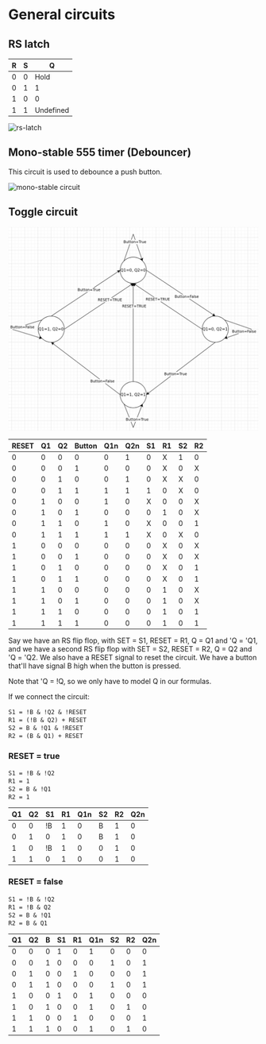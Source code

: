 # General circuits

## RS latch

| R | S | Q
|-- |-- |--
| 0 | 0 | Hold
| 0 | 1 | 1
| 1 | 0 | 0
| 1 | 1 | Undefined

![rs-latch](resources/rs.svg "rs Latch")

## Mono-stable 555 timer (Debouncer)

This circuit is used to debounce a push button.

![mono-stable circuit](resources/mono-stable-555-debouncer.svg "mono-stable-multivibrator Circuit")


## Toggle circuit

![toggle](resources/toggle.PNG "toggle")

| RESET | Q1 | Q2 | Button | Q1n | Q2n | S1 | R1 | S2 | R2
|--     |--  |--  |--      |--   |--   |--  |--  |--  |--
| 0     | 0  | 0  | 0      | 0   | 1   | 0  | X  | 1  | 0
| 0     | 0  | 0  | 1      | 0   | 0   | 0  | X  | 0  | X
| 0     | 0  | 1  | 0      | 0   | 1   | 0  | X  | X  | 0
| 0     | 0  | 1  | 1      | 1   | 1   | 1  | 0  | X  | 0
| 0     | 1  | 0  | 0      | 1   | 0   | X  | 0  | 0  | X
| 0     | 1  | 0  | 1      | 0   | 0   | 0  | 1  | 0  | X
| 0     | 1  | 1  | 0      | 1   | 0   | X  | 0  | 0  | 1
| 0     | 1  | 1  | 1      | 1   | 1   | X  | 0  | X  | 0
| 1     | 0  | 0  | 0      | 0   | 0   | 0  | X  | 0  | X
| 1     | 0  | 0  | 1      | 0   | 0   | 0  | X  | 0  | X
| 1     | 0  | 1  | 0      | 0   | 0   | 0  | X  | 0  | 1
| 1     | 0  | 1  | 1      | 0   | 0   | 0  | X  | 0  | 1
| 1     | 1  | 0  | 0      | 0   | 0   | 0  | 1  | 0  | X
| 1     | 1  | 0  | 1      | 0   | 0   | 0  | 1  | 0  | X
| 1     | 1  | 1  | 0      | 0   | 0   | 0  | 1  | 0  | 1
| 1     | 1  | 1  | 1      | 0   | 0   | 0  | 1  | 0  | 1

Say we have an RS flip flop, with SET = S1, RESET = R1, Q = Q1 and 'Q = 'Q1, and we have a second RS flip flop with  SET = S2, RESET = R2, Q = Q2 and 'Q = 'Q2. We also have a RESET signal to reset the circuit. We have a button that'll have signal B high when the button is pressed.

Note that 'Q = !Q, so we only have to model Q in our formulas.

If we connect the circuit:
```
S1 = !B & !Q2 & !RESET
R1 = (!B & Q2) + RESET
S2 = B & !Q1 & !RESET
R2 = (B & Q1) + RESET
```

### RESET = true

```
S1 = !B & !Q2
R1 = 1
S2 = B & !Q1
R2 = 1
```

| Q1 | Q2 | S1 | R1 | Q1n | S2 | R2 | Q2n
|--  |--  |--  |--  |--   |--  |--  |--
| 0  | 0  | !B | 1  | 0   | B  | 1  | 0
| 0  | 1  | 0  | 1  | 0   | B  | 1  | 0
| 1  | 0  | !B | 1  | 0   | 0  | 1  | 0
| 1  | 1  | 0  | 1  | 0   | 0  | 1  | 0

### RESET = false

```
S1 = !B & !Q2
R1 = !B & Q2
S2 = B & !Q1
R2 = B & Q1
```

| Q1 | Q2 | B | S1 | R1 | Q1n | S2 | R2 | Q2n
|--  |--  |-- |--  |--  |--   |--  |--  |--
| 0  | 0  | 0 | 1  | 0  | 1   | 0  | 0  | 0
| 0  | 0  | 1 | 0  | 0  | 0   | 1  | 0  | 1
| 0  | 1  | 0 | 0  | 1  | 0   | 0  | 0  | 1
| 0  | 1  | 1 | 0  | 0  | 0   | 1  | 0  | 1
| 1  | 0  | 0 | 1  | 0  | 1   | 0  | 0  | 0
| 1  | 0  | 1 | 0  | 0  | 1   | 0  | 1  | 0
| 1  | 1  | 0 | 0  | 1  | 0   | 0  | 0  | 1
| 1  | 1  | 1 | 0  | 0  | 1   | 0  | 1  | 0

